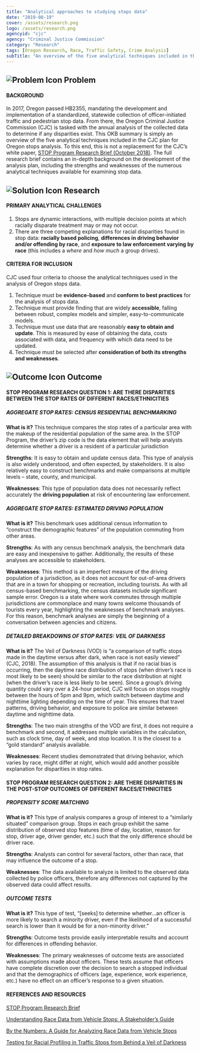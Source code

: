 ```yaml
---
title: "Analytical approaches to studying stops data"
date: "2019-08-19"
cover: /assets/research.png
logo: /assets/research.png
agencyid: "cjc"
agency: "Criminal Justice Commission"
category: "Research"
tags: [Oregon Research, Race, Traffic Safety, Crime Analysis]
subTitle: "An overview of the five analytical techniques included in the CJC plan for Oregon stops analysis."
---
```


## ![Problem Icon](https://github.com/google/material-design-icons/raw/master/alert/1x_web/ic_error_outline_black_48dp.png "Problem") Problem

#### BACKGROUND

In 2017, Oregon passed HB2355, mandating the development and implementation of a standardized, statewide collection of officer-initiated traffic and pedestrian stop data. From there, the Oregon Criminal Justice Commission (CJC) is tasked with the annual analysis of the collected data to determine if any disparities exist.
This OKB summary is simply an overview of the five analytical techniques included in the CJC plan for Oregon stops analysis. To this end, this is not a replacement for the CJC’s white paper, [STOP Program Research Brief (October 2018)](https://www.oregon.gov/cjc/stop/Documents/Traffic_Stop_Research_Memo_Final_Draft-10-16-18.pdf). The full research brief contains an in-depth background on the development of the analysis plan, including the strengths and weaknesses of the numerous analytical techniques available for examining stop data.

## ![Solution Icon](https://github.com/google/material-design-icons/raw/master/action/1x_web/ic_lightbulb_outline_black_48dp.png "Solution") Research

#### PRIMARY ANALYTICAL CHALLENGES

1. Stops are dynamic interactions, with multiple decision points at which racially disparate treatment may or may not occur.
2. There are three competing explanations for racial disparities found in stop data: __racially based policing__, __differences in driving behavior and/or offending by race__, and __exposure to law enforcement varying by race__ (this includes a *where* and *how much* a group drives).

#### CRITERIA FOR INCLUSION

CJC used four criteria to choose the analytical techniques used in the analysis of Oregon stops data.

1. Technique must be **evidence-based** and **conform to best practices** for the analysis of stops data.
2. Technique must provide finding that are widely **accessible**, falling between robust, complex models and simpler, easy-to-communicate models.
3. Technique must use data that are reasonably **easy to obtain and update**. This is measured by ease of obtaining the data, costs associated with data, and frequency with which data need to be updated.
4. Technique must be selected after **consideration of both its strengths and weaknesses**.

## ![Outcome Icon](https://github.com/google/material-design-icons/raw/master/action/1x_web/ic_view_list_black_48dp.png "Outcome") Outcome

#### STOP PROGRAM RESEARCH QUESTION 1: ARE THERE DISPARITIES BETWEEN THE STOP RATES OF DIFFERENT RACES/ETHNICITIES

##### AGGREGATE STOP RATES: CENSUS RESIDENTIAL BENCHMARKING

**What is it?** This technique compares the stop rates of a particular area with the makeup of the residential population of the same area. In the STOP Program, the driver’s zip code is the data element that will help analysts determine whether a driver is a resident of a particular jurisdiction

**Strengths**: It is easy to obtain and update census data. This type of analysis is also widely understood, and often expected, by stakeholders. It is also relatively easy to construct benchmarks and make comparisons at multiple levels – state, county, and municipal.

**Weaknesses**: This type of population data does not necessarily reflect accurately the __driving population__ at risk of encountering law enforcement.

##### AGGREGATE STOP RATES: ESTIMATED DRIVING POPULATION

**What is it?** This benchmark uses additional census information to “construct the demographic features” of the population commuting from other areas.

**Strengths**: As with any census benchmark analysis, the benchmark data are easy and inexpensive to gather. Additionally, the results of these analyses are accessible to stakeholders.  

**Weaknesses**: This method is an imperfect measure of the driving population of a jurisdiction, as it does not account for out-of-area drivers that are in a town for shopping or recreation, including tourists. As with all census-based benchmarking, the census datasets include significant sample error.
Oregon is a state where work commutes through multiple jurisdictions are commonplace and many towns welcome thousands of tourists every year, highlighting the weaknesses of benchmark analyses. For this reason, benchmark analyses are simply the beginning of a conversation between agencies and citizens.

##### DETAILED BREAKDOWNS OF STOP RATES: VEIL OF DARKNESS

**What is it?** The Veil of Darkness (VOD) is “a comparison of traffic stops made in the daytime versus after dark, when race is not easily viewed” (CJC, 2018). The assumption of this analysis is that if no racial bias is occurring, then the daytime race distribution of stops (when driver’s race is most likely to be seen) should be similar to the race distribution at night (when the driver’s race is less likely to be seen).
Since a group’s driving quantity could vary over a 24-hour period, CJC will focus on stops roughly between the hours of 5pm and 9pm, which switch between daytime and nighttime lighting depending on the time of year. This ensures that travel patterns, driving behavior, and exposure to police are similar between daytime and nighttime data.

**Strengths**: The two main strengths of the VOD are first, it does not require a benchmark and second, it addresses multiple variables in the calculation, such as clock time, day of week, and stop location. It is the closest to a “gold standard” analysis available.

**Weaknesses**: Recent studies demonstrated that driving behavior, which varies by race, might differ at night, which would add another possible explanation for disparities in stop rates.

#### STOP PROGRAM RESEARCH QUESTION 2: ARE THERE DISPARITIES IN THE POST-STOP OUTCOMES OF DIFFERENT RACES/ETHNICITIES

##### PROPENSITY SCORE MATCHING

**What is it?** This type of analysis compares a group of interest to a “similarly situated” comparison group. Stops in each group exhibit the same distribution of observed stop features (time of day, location, reason for stop, driver age, driver gender, etc.) such that the only difference should be driver race.

**Strengths**: Analysts can control for several factors, other than race, that may influence the outcome of a stop.

**Weaknesses**:  The data available to analyze is limited to the observed data collected by police officers, therefore any differences not captured by the observed data could affect results.

##### OUTCOME TESTS

**What is it?** This type of test, “[seeks] to determine whether…an officer is more likely to search a minority driver, even if the likelihood of a successful search is lower than it would be for a non-minority driver.”

**Strengths**: Outcome tests provide easily interpretable results and account for differences in offending behavior.

**Weaknesses**: The primary weaknesses of outcome tests are associated with assumptions made about officers. These tests assume that officers have complete discretion over the decision to search a stopped individual and that the demographics of officers (age, experience, work experience, etc.) have no effect on an officer’s response to a given situation.

#### REFERENCES AND RESOURCES

[STOP Program Research Brief](https://www.oregon.gov/cjc/stop/Documents/Traffic_Stop_Research_Memo_Final_Draft-10-16-18.pdf)

[Understanding Race Data from Vehicle Stops: A Stakeholder’s Guide](https://cops.usdoj.gov/pdf/publications/understanding_Race_Data.pdf)

[By the Numbers: A Guide for Analyzing Race Data from Vehicle Stops](http://fairandimpartialpolicing.com/docs/numbers.pdf)

[Testing for Racial Profiling in Traffic Stops from Behind a Veil of Darkness](https://www.rand.org/pubs/reprints/RP1253.html)
